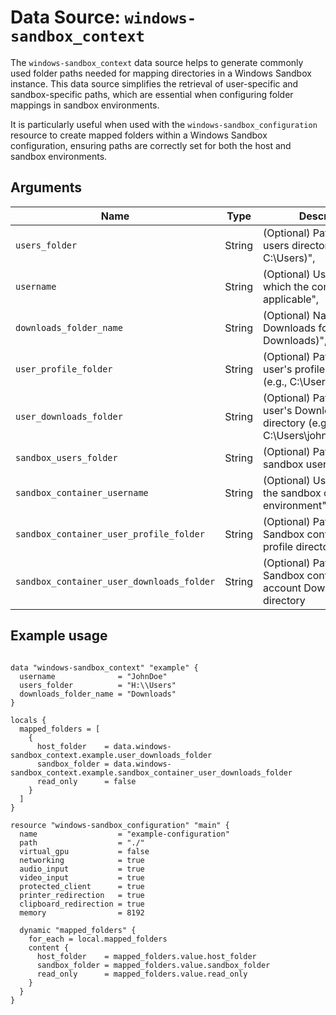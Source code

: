 # Data Source: `windows-sandbox_context`

The `windows-sandbox_context` data source helps to generate commonly used folder paths needed for mapping directories in a Windows Sandbox instance. This data source simplifies the retrieval of user-specific and sandbox-specific paths, which are essential when configuring folder mappings in sandbox environments.

It is particularly useful when used with the `windows-sandbox_configuration` resource to create mapped folders within a Windows Sandbox configuration, ensuring paths are correctly set for both the host and sandbox environments.

## Arguments

| Name                 | Type    | Description |
|----------------------|---------|-------------|
| `users_folder` | String | (Optional) Path to the users directory (e.g., C:\\Users)", |
| `username` | String | (Optional) Username for which the configuration is applicable", |
| `downloads_folder_name` | String | (Optional) Name of the Downloads folder (Default: Downloads)", |
| `user_profile_folder` | String | (Optional) Path to the user's profile directory (e.g., C:\\Users\\john)", |
| `user_downloads_folder` | String | (Optional) Path to the user's Downloads directory (e.g., C:\\Users\\john\\Downloads)" |
| `sandbox_users_folder` | String | (Optional) Path to the sandbox users directory", |
| `sandbox_container_username` | String | (Optional) Username for the sandbox container environment", |
| `sandbox_container_user_profile_folder` | String | (Optional) Path to the Sandbox container user profile directory", |
| `sandbox_container_user_downloads_folder` | String | (Optional) Path to the Sandbox container account Downloads directory |

## Example usage

```hcl

data "windows-sandbox_context" "example" {
  username              = "JohnDoe"
  users_folder          = "H:\\Users"
  downloads_folder_name = "Downloads"
}

locals {
  mapped_folders = [
    {
      host_folder    = data.windows-sandbox_context.example.user_downloads_folder
      sandbox_folder = data.windows-sandbox_context.example.sandbox_container_user_downloads_folder
      read_only      = false
    }
  ]
}

resource "windows-sandbox_configuration" "main" {
  name                  = "example-configuration"
  path                  = "./"
  virtual_gpu           = false
  networking            = true
  audio_input           = true
  video_input           = true
  protected_client      = true
  printer_redirection   = true
  clipboard_redirection = true
  memory                = 8192

  dynamic "mapped_folders" {
    for_each = local.mapped_folders
    content {
      host_folder    = mapped_folders.value.host_folder
      sandbox_folder = mapped_folders.value.sandbox_folder
      read_only      = mapped_folders.value.read_only
    }
  }
}
```